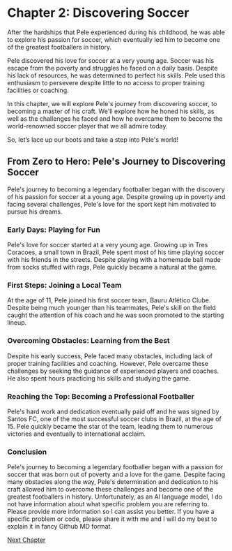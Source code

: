 # Chapter 2: Discovering Soccer

After the hardships that Pele experienced during his childhood, he was able to explore his passion for soccer, which eventually led him to become one of the greatest footballers in history. 

Pele discovered his love for soccer at a very young age. Soccer was his escape from the poverty and struggles he faced on a daily basis. Despite his lack of resources, he was determined to perfect his skills. Pele used this enthusiasm to persevere despite little to no access to proper training facilities or coaching.

In this chapter, we will explore Pele's journey from discovering soccer, to becoming a master of his craft. We'll explore how he honed his skills, as well as the challenges he faced and how he overcame them to become the world-renowned soccer player that we all admire today.

So, let’s lace up our boots and take a step into Pele's world!
## From Zero to Hero: Pele's Journey to Discovering Soccer

Pele's journey to becoming a legendary footballer began with the discovery of his passion for soccer at a young age. Despite growing up in poverty and facing several challenges, Pele's love for the sport kept him motivated to pursue his dreams.

### Early Days: Playing for Fun

Pele's love for soccer started at a very young age. Growing up in Tres Coracoes, a small town in Brazil, Pele spent most of his time playing soccer with his friends in the streets. Despite playing with a homemade ball made from socks stuffed with rags, Pele quickly became a natural at the game.

### First Steps: Joining a Local Team

At the age of 11, Pele joined his first soccer team, Bauru Atlético Clube. Despite being much younger than his teammates, Pele's skill on the field caught the attention of his coach and he was soon promoted to the starting lineup.

### Overcoming Obstacles: Learning from the Best

Despite his early success, Pele faced many obstacles, including lack of proper training facilities and coaching. However, Pele overcame these challenges by seeking the guidance of experienced players and coaches. He also spent hours practicing his skills and studying the game.

### Reaching the Top: Becoming a Professional Footballer

Pele's hard work and dedication eventually paid off and he was signed by Santos FC, one of the most successful soccer clubs in Brazil, at the age of 15. Pele quickly became the star of the team, leading them to numerous victories and eventually to international acclaim.

### Conclusion

Pele's journey to becoming a legendary footballer began with a passion for soccer that was born out of poverty and a love for the game. Despite facing many obstacles along the way, Pele's determination and dedication to his craft allowed him to overcome these challenges and become one of the greatest footballers in history.
Unfortunately, as an AI language model, I do not have information about what specific problem you are referring to. Please provide more information so I can assist you better. If you have a specific problem or code, please share it with me and I will do my best to explain it in fancy Github MD format.


[Next Chapter](03_Chapter03.md)